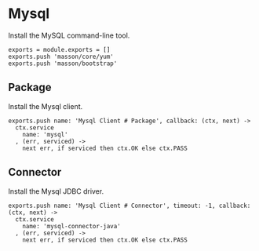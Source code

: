 
# Mysql

Install the MySQL command-line tool.

    exports = module.exports = []
    exports.push 'masson/core/yum'
    exports.push 'masson/bootstrap'

## Package

Install the Mysql client.

    exports.push name: 'Mysql Client # Package', callback: (ctx, next) ->
      ctx.service
        name: 'mysql'
      , (err, serviced) ->
        next err, if serviced then ctx.OK else ctx.PASS

## Connector

Install the Mysql JDBC driver.

    exports.push name: 'Mysql Client # Connector', timeout: -1, callback: (ctx, next) ->
      ctx.service
        name: 'mysql-connector-java'
      , (err, serviced) ->
        next err, if serviced then ctx.OK else ctx.PASS




